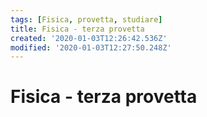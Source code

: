 ```yaml
---
tags: [Fisica, provetta, studiare]
title: Fisica - terza provetta
created: '2020-01-03T12:26:42.536Z'
modified: '2020-01-03T12:27:50.248Z'
---
```


# Fisica - terza provetta
